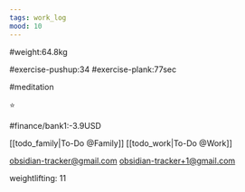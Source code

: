 ```yaml
---
tags: work_log
mood: 10
---
```


#weight:64.8kg

#exercise-pushup:34
#exercise-plank:77sec

#meditation

⭐

#finance/bank1:-3.9USD

[[todo_family|To-Do @Family]]
[[todo_work|To-Do @Work]]

obsidian-tracker@gmail.com
obsidian-tracker+1@gmail.com

weightlifting: 11

